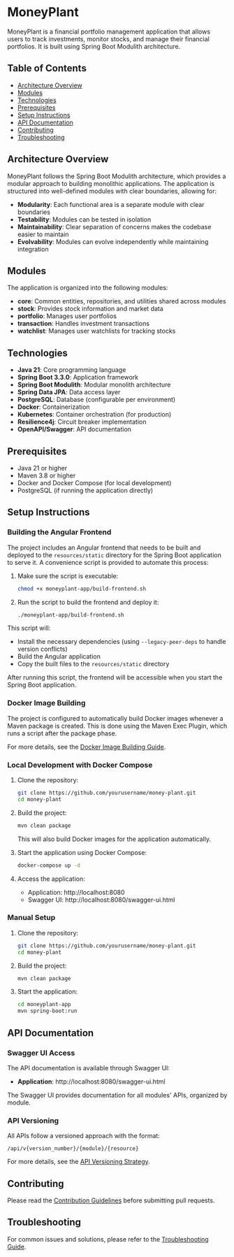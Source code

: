 # MoneyPlant

MoneyPlant is a financial portfolio management application that allows users to track investments, monitor stocks, and manage their financial portfolios. It is built using Spring Boot Modulith architecture.

## Table of Contents

- [Architecture Overview](#architecture-overview)
- [Modules](#modules)
- [Technologies](#technologies)
- [Prerequisites](#prerequisites)
- [Setup Instructions](#setup-instructions)
- [API Documentation](#api-documentation)
- [Contributing](#contributing)
- [Troubleshooting](#troubleshooting)

## Architecture Overview

MoneyPlant follows the Spring Boot Modulith architecture, which provides a modular approach to building monolithic applications. The application is structured into well-defined modules with clear boundaries, allowing for:

- **Modularity**: Each functional area is a separate module with clear boundaries
- **Testability**: Modules can be tested in isolation
- **Maintainability**: Clear separation of concerns makes the codebase easier to maintain
- **Evolvability**: Modules can evolve independently while maintaining integration

## Modules

The application is organized into the following modules:

- **core**: Common entities, repositories, and utilities shared across modules
- **stock**: Provides stock information and market data
- **portfolio**: Manages user portfolios
- **transaction**: Handles investment transactions
- **watchlist**: Manages user watchlists for tracking stocks

## Technologies

- **Java 21**: Core programming language
- **Spring Boot 3.3.0**: Application framework
- **Spring Boot Modulith**: Modular monolith architecture
- **Spring Data JPA**: Data access layer
- **PostgreSQL**: Database (configurable per environment)
- **Docker**: Containerization
- **Kubernetes**: Container orchestration (for production)
- **Resilience4j**: Circuit breaker implementation
- **OpenAPI/Swagger**: API documentation

## Prerequisites

- Java 21 or higher
- Maven 3.8 or higher
- Docker and Docker Compose (for local development)
- PostgreSQL (if running the application directly)

## Setup Instructions

### Building the Angular Frontend

The project includes an Angular frontend that needs to be built and deployed to the `resources/static` directory for the Spring Boot application to serve it. A convenience script is provided to automate this process:

1. Make sure the script is executable:
   ```bash
   chmod +x moneyplant-app/build-frontend.sh
   ```

2. Run the script to build the frontend and deploy it:
   ```bash
   ./moneyplant-app/build-frontend.sh
   ```

This script will:
- Install the necessary dependencies (using `--legacy-peer-deps` to handle version conflicts)
- Build the Angular application
- Copy the built files to the `resources/static` directory

After running this script, the frontend will be accessible when you start the Spring Boot application.

### Docker Image Building

The project is configured to automatically build Docker images whenever a Maven package is created. This is done using the Maven Exec Plugin, which runs a script after the package phase.

For more details, see the [Docker Image Building Guide](README-docker-images.md).

### Local Development with Docker Compose

1. Clone the repository:
   ```bash
   git clone https://github.com/yourusername/money-plant.git
   cd money-plant
   ```

2. Build the project:
   ```bash
   mvn clean package
   ```
   This will also build Docker images for the application automatically.

3. Start the application using Docker Compose:
   ```bash
   docker-compose up -d
   ```

4. Access the application:
   - Application: http://localhost:8080
   - Swagger UI: http://localhost:8080/swagger-ui.html

### Manual Setup

1. Clone the repository:
   ```bash
   git clone https://github.com/yourusername/money-plant.git
   cd money-plant
   ```

2. Build the project:
   ```bash
   mvn clean package
   ```

3. Start the application:
   ```bash
   cd moneyplant-app
   mvn spring-boot:run
   ```

## API Documentation

### Swagger UI Access

The API documentation is available through Swagger UI:

- **Application**: http://localhost:8080/swagger-ui.html

The Swagger UI provides documentation for all modules' APIs, organized by module.

### API Versioning

All APIs follow a versioned approach with the format:
```
/api/v{version_number}/{module}/{resource}
```

For more details, see the [API Versioning Strategy](docs/api-versioning-strategy.md).

## Contributing

Please read the [Contribution Guidelines](docs/contributing.md) before submitting pull requests.

## Troubleshooting

For common issues and solutions, please refer to the [Troubleshooting Guide](docs/troubleshooting.md).
